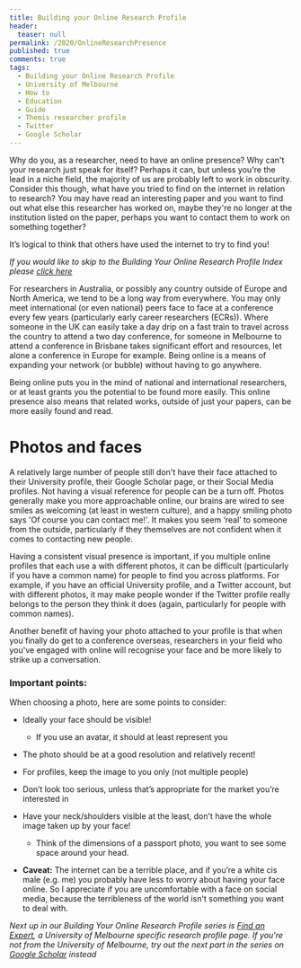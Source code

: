 ```yaml
---
title: Building your Online Research Profile
header:
  teaser: null
permalink: /2020/OnlineResearchPresence
published: true
comments: true
tags:
  - Building your Online Research Profile
  - University of Melbourne
  - How to
  - Education
  - Guide
  - Themis researcher profile
  - Twitter
  - Google Scholar
---
```


Why do you, as a researcher, need to have an online presence? Why can't your research just speak for itself? Perhaps it can, but unless you're the lead in a niche field, the majority of us are probably left to work in obscurity. Consider this though, what have you tried to find on the internet in relation to research?  You may have read an interesting paper and you want to find out what else this researcher has worked on, maybe they're no longer at the institution listed on the paper, perhaps you want to contact them to work on something together?

It’s logical to think that others have used the internet to try to find you!


_If you would like to skip to the Building Your Online Research Profile Index please [click here]({{site.baseurl}}/tags/#building-your-online-research-profile)_

For researchers in Australia, or possibly any country outside of Europe and North America, we tend to be a long way from everywhere. You may only meet international (or even national) peers face to face at a conference every few years (particularly early career researchers (ECRs)). Where someone in the UK can easily take a day drip on a fast train to travel across the country to attend a two day conference, for someone in Melbourne to attend a conference in Brisbane takes significant effort and resources, let alone a conference in Europe for example. Being online is a means of expanding your network (or bubble) without having to go anywhere.

Being online puts you in the mind of national and international researchers, or at least grants you the potential to be found more easily. This online presence also means that related works, outside of just your papers, can be more easily found and read.


# Photos and faces
A relatively large number of people still don't have their face attached to their University profile, their Google Scholar page, or their Social Media profiles. Not having a visual reference for people can be a turn off. Photos generally make you more approachable online, our brains are wired to see smiles as welcoming (at least in western culture), and a happy smiling photo says 'Of course you can contact me!'. It makes you seem ‘real’ to someone from the outside, particularly if they themselves are not confident when it comes to contacting new people.

Having a consistent visual presence is important, if you multiple online profiles that each use a with different photos, it can be difficult (particularly if you have a common name) for people to find you across platforms. For example, if you have an official University profile, and a Twitter account, but with different photos, it may make people wonder if the Twitter profile really belongs to the person they think it does (again, particularly for people with common names).

Another benefit of having your photo attached to your profile is that when you finally do get to a conference overseas, researchers in your field who you've engaged with online will recognise your face and be more likely to strike up a conversation.

### Important points:
When choosing a photo, here are some points to consider:
+ Ideally your face should be visible!
     - If you use an avatar, it should at least represent you
+ The photo should be at a good resolution and relatively recent!
+ For profiles, keep the image to you only (not multiple people)
+ Don’t look too serious, unless that’s appropriate for the market you’re interested in
+ Have your neck/shoulders visible at the least, don't have the whole image taken up by your face!
     - Think of the dimensions of a passport photo, you want to see some space around your head.

+ __Caveat:__ The internet can be a terrible place, and if you’re a white cis male (e.g. me) you probably have less to worry about having your face online. So I appreciate if you are uncomfortable with a face on social media, because the terribleness of the world isn't something you want to deal with.


_Next up in our Building Your Online Research Profile series is [Find an Expert]({{site.baseurl}}//2020/OnlineResearchPresence-FindAnExpert), a University of Melbourne specific research profile page. If you're not from the University of Melbourne, try out the next part in the series on [Google Scholar]({{site.baseurl}}/2020/OnlineResearchPresence-GoogleScholar) instead_
